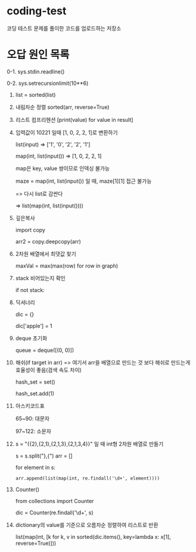 # coding-test
코딩 테스트 문제를 풀이한 코드를 업로드하는 저장소

# 오답 원인 목록
0-1. sys.stdin.readline()

0-2. sys.setrecursionlimit(10**6)

1. list = sorted(list)

2. 내림차순 정렬 sorted(arr, reverse=True)

3. 리스트 컴프리헨션 [print(value) for value in result]

4. 입력값이 10221 일때 [1, 0, 2, 2, 1]로 변환하기

    list(input) => ['1', '0', '2', '2', '1']

    map(int, list(input()) => [1, 0, 2, 2, 1]

    map은 key, value 쌍이므로 인덱싱 불가능

    maze = map(int, list(input()) 일 때, maze[1][1] 접근 불가능

    => 다시 list로 감싼다

    => list(map(int, list(input())))

5. 깊은복사

    import copy

    arr2 = copy.deepcopy(arr)

6. 2차원 배열에서 최댓값 찾기

    maxVal = max(max(row) for row in graph)

7. stack 비어있는지 확인

   if not stack:

8. 딕셔너리

   dic = {}
   
   dic['apple'] = 1

9. deque 초기화

   queue = deque([(0, 0)])

10. 해쉬(if target in arr) => 여기서 arr을 배열으로 만드는 것 보다 해쉬로 만드는게 효율성이 좋음(검색 속도 차이) 

    hash_set = set()

    hash_set.add(1)

11. 아스키코드표

    65~90: 대문자
    
    97~122: 소문자

12. s = "{{2},{2,1},{2,1,3},{2,1,3,4}}" 일 때 int형 2차원 배열로 만들기

    s = s.split("},{") arr = []
    
    for element in s:
    
        arr.append(list(map(int, re.findall('\d+', element))))

14. Counter()

    from collections import Counter
    
    dic = Counter(re.findall('\d+', s)

15. dictionary의 value를 기준으로 오름차순 정렬하여 리스트로 반환

    list(map(int, [k for k, v in sorted(dic.items(), key=lambda x: x[1], reverse=True)]))
